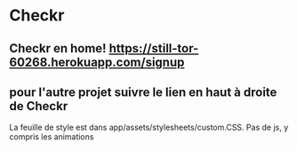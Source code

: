 # Checkr

## Checkr en home! https://still-tor-60268.herokuapp.com/signup

## pour l'autre projet suivre le lien en haut à droite de Checkr

La feuille de style est dans app/assets/stylesheets/custom.CSS. Pas de js, y compris les animations
